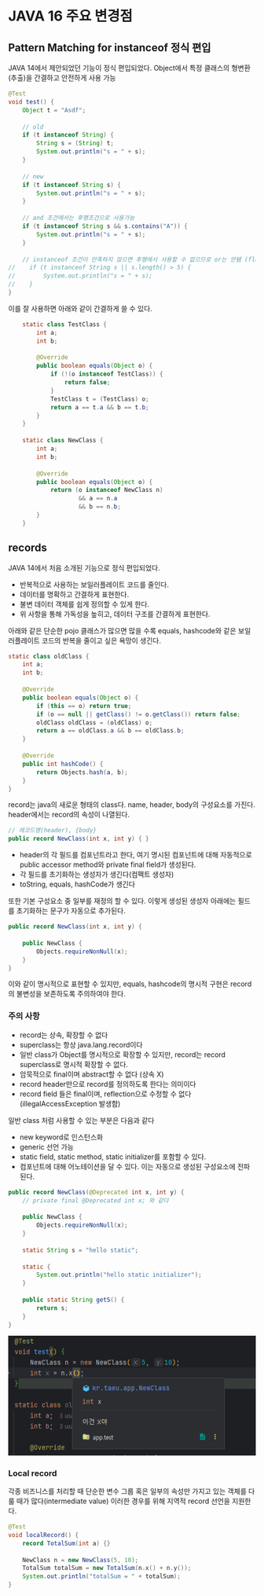 # JAVA 16 주요 변경점
## Pattern Matching for instanceof 정식 편입
JAVA 14에서 제안되었던 기능이 정식 편입되었다. Object에서 특정 클래스의 형변환 (추출)을 간결하고 안전하게 사용 가능

```java
@Test
void test() {
    Object t = "Asdf";

    // old
    if (t instanceof String) {
        String s = (String) t;
        System.out.println("s = " + s);
    }

    // new
    if (t instanceof String s) {
        System.out.println("s = " + s);
    }

    // and 조건에서는 후행조건으로 사용가능
    if (t instanceof String s && s.contains("A")) {
        System.out.println("s = " + s);
    }

    // instanceof 조건이 만족하지 않으면 후행에서 사용할 수 없으므로 or는 안됌 (flow scoping 유효)
//    if (t instanceof String s || s.length() > 5) {
//        System.out.println("s = " + s);
//    }
}
```

이를 잘 사용하면 아래와 같이 간결하게 쓸 수 있다.
```java
    static class TestClass {
        int a;
        int b;

        @Override
        public boolean equals(Object o) {
            if (!(o instanceof TestClass)) {
                return false;
            }
            TestClass t = (TestClass) o;
            return a == t.a && b == t.b;
        }
    }

    static class NewClass {
        int a;
        int b;

        @Override
        public boolean equals(Object o) {
            return (o instanceof NewClass n)
                    && a == n.a
                    && b == n.b;
        }
    }
```

## records
JAVA 14에서 처음 소개된 기능으로 정식 편입되었다.
* 반복적으로 사용하는 보일러플레이트 코드를 줄인다.
* 데이터를 명확하고 간결하게 표현한다.
* 불변 데이터 객체를 쉽게 정의할 수 있게 한다.
* 위 사항을 통해 가독성을 높히고, 데이터 구조를 간결하게 표현한다.

아래와 같은 단순한 pojo 클래스가 많으면 많을 수록 equals, hashcode와 같은 보일러플레이트 코드의 반복을 줄이고 싶은 욕망이 생긴다.
```java
static class oldClass {
    int a;
    int b;

    @Override
    public boolean equals(Object o) {
        if (this == o) return true;
        if (o == null || getClass() != o.getClass()) return false;
        oldClass oldClass = (oldClass) o;
        return a == oldClass.a && b == oldClass.b;
    }

    @Override
    public int hashCode() {
        return Objects.hash(a, b);
    }
}
```

record는 java의 새로운 형태의 class다. name, header, body의 구성요소를 가진다. header에서는 record의 속성이 나열된다.
```java
// 레코드명(header), {body}
public record NewClass(int x, int y) { }
```
* header의 각 필드를 컴포넌트라고 한다, 여기 명시된 컴포넌트에 대해 자동적으로 public accessor method와 private final field가 생성된다.
* 각 필드를 초기화하는 생성자가 생긴다(컴팩트 생성자)
* toString, equals, hashCode가 생긴다

또한 기본 구성요소 중 일부를 재정의 할 수 있다. 이렇게 생성된 생성자 아래에는 필드를 초기화하는 문구가 자동으로 추가된다.
```java
public record NewClass(int x, int y) {

    public NewClass {
        Objects.requireNonNull(x);
    }
}
```

이와 같이 명시적으로 표현할 수 있지만, equals, hashcode의 명시적 구현은 record의 불변성을 보존하도록 주의하여야 한다.

### 주의 사항
* record는 상속, 확장할 수 없다
* superclass는 항상 java.lang.record이다
* 일반 class가 Object를 명시적으로 확장할 수 있지만, record는 record superclass로 명시적 확장할 수 없다.
* 암묵적으로 final이며 abstract할 수 없다 (상속 X)
* record header만으로 record를 정의하도록 한다는 의미이다
* record field 들은 final이며, reflection으로 수정할 수 없다 (illegalAccessException 발생함)

일반 class 처럼 사용할 수 있는 부분은 다음과 같다
* new keyword로 인스턴스화
* generic 선언 가능
* static field, static method, static initializer를 포함할 수 있다.
* 컴포넌트에 대해 어노테이션을 달 수 있다. 이는 자동으로 생성된 구성요소에 전파된다.
```java
public record NewClass(@Deprecated int x, int y) {
    // private final @Deprecated int x; 와 같다

    public NewClass {
        Objects.requireNonNull(x);
    }

    static String s = "hello static";

    static {
        System.out.println("hello static initializer");
    }

    public static String getS() {
        return s;
    }
}
```
![img.png](img.png)

### Local record
각종 비즈니스를 처리할 때 단순한 변수 그룹 혹은 일부의 속성만 가지고 있는 객체를 다룰 때가 많다(intermediate value)
이러한 경우를 위해 지역적 record 선언을 지원한다.
```java
@Test
void localRecord() {
    record TotalSum(int a) {}

    NewClass n = new NewClass(5, 10);
    TotalSum totalSum = new TotalSum(n.x() + n.y());
    System.out.println("totalSum = " + totalSum);
}
```